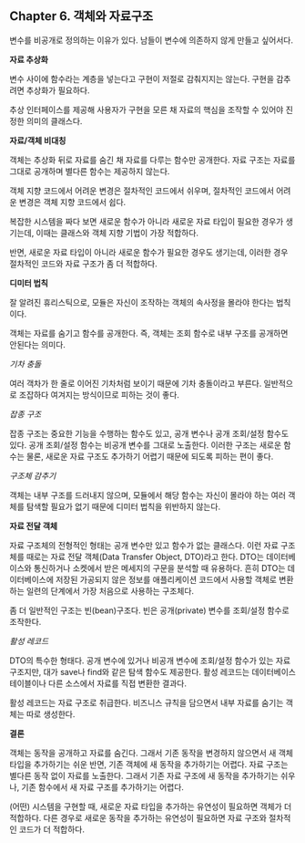 ## Chapter 6. 객체와 자료구조

변수를 비공개로 정의하는 이유가 있다. 남들이 변수에 의존하지 않게 만들고 싶어서다.

__자료 추상화__

   변수 사이에 함수라는 계층을 넣는다고 구현이 저절로 감춰지지는 않는다. 구현을 감추려면 추상화가 필요하다.

   추상 인터페이스를 제공해 사용자가 구현을 모른 채 자료의 핵심을 조작할 수 있어야 진정한 의미의 클래스다.

__자료/객체 비대칭__

   객체는 추상화 뒤로 자료를 숨긴 채 자료를 다루는 함수만 공개한다. 자료 구조는 자료를 그대로 공개하며 별다른 함수는 제공하지 않는다.

   객체 지향 코드에서 어려운 변경은 절차적인 코드에서 쉬우며, 절차적인 코드에서 어려운 변경은 객체 지향 코드에서 쉽다. 

   복잡한 시스템을 짜다 보면 새로운 함수가 아니라 새로운 자료 타입이 필요한 경우가 생기는데, 이때는 클래스와 객체 지향 기법이 가장 적합하다.

   반면, 새로운 자료 타입이 아니라 새로운 함수가 필요한 경우도 생기는데, 이러한 경우 절차적인 코드와 자료 구조가 좀 더 적합하다.

__디미터 법칙__

   잘 알려진 휴리스틱으로, 모듈은 자신이 조작하는 객체의 속사정을 몰라야 한다는 법칙이다.

   객체는 자료를 숨기고 함수를 공개한다. 즉, 객체는 조회 함수로 내부 구조를 공개하면 안된다는 의미다.

   _기차 충돌_

   여러 객차가 한 줄로 이어진 기차처럼 보이기 때문에 기차 충돌이라고 부른다. 일반적으로 조잡하다 여겨지는 방식이므로 피하는 것이 좋다.

   _잡종 구조_

   잡종 구조는 중요한 기능을 수행하는 함수도 있고, 공개 변수나 공개 조회/설정 함수도 있다. 공개 조회/설정 함수는 비공개 변수를 그대로 노출한다. 이러한 구조는 새로운 함수는 물론, 새로운 자료 구조도 추가하기 어렵기 때문에 되도록 피하는 편이 좋다.

   _구조체 감추기_

   객체는 내부 구조를 드러내지 않으며, 모듈에서 해당 함수는 자신이 몰라야 하는 여러 객체를 탐색할 필요가 없기 때문에 디미터 법칙을 위반하지 않는다.

   __자료 전달 객체__

   자료 구조체의 전형적인 형태는 공개 변수만 있고 함수가 없는 클래스다. 이런 자료 구조체를 때로는 자료 전달 객체(Data Transfer Object, DTO)라고 한다. DTO는 데이터베이스와 통신하거나 소켓에서 받은 메세지의 구문을 분석할 때 유용하다. 흔히 DTO는 데이터베이스에 저장된 가공되지 않은 정보를 애플리케이션 코드에서 사용할 객체로 변환하는 일련의 단계에서 가장 처음으로 사용하는 구조체다.

   좀 더 일반적인 구조는 빈(bean)구조다. 빈은 공개(private) 변수를 조회/설정 함수로 조작한다. 

   _활성 레코드_

   DTO의 특수한 형태다. 공개 변수에 있거나 비공개 변수에 조회/설정 함수가 있는 자료구조지만, 대가 save나 find와 같은 탐색 함수도 제공한다. 활성 레코드는 데이터베이스 테이블이나 다른 소스에서 자료를 직접 변환한 결과다.

   활성 레코드는 자료 구조로 취급한다. 비즈니스 규칙을 담으면서 내부 자료를 숨기는 객체는 따로 생성한다.

   __결론__

   객체는 동작을 공개하고 자료를 숨긴다. 그래서 기존 동작을 변경하지 않으면서 새 객체 타입을 추가하기는 쉬운 반면, 기존 객체에 새 동작을 추가하기는 어렵다. 자료 구조는 별다른 동작 없이 자료를 노출한다. 그래서 기존 자료 구조에 새 동작을 추가하기는 쉬우나, 기존 함수에서 새 자료 구조를 추가하기는 어렵다. 

   (어떤) 시스템을 구현할 때, 새로운 자료 타입을 추가하는 유연성이 필요하면 객체가 더 적합하다. 다른 경우로 새로운 동작을 추가하는 유연성이 필요하면 자료 구조와 절차적인 코드가 더 적합하다.